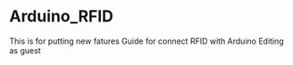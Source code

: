 # Arduino_RFID
This is for putting new fatures
Guide for connect RFID with Arduino
Editing as guest

